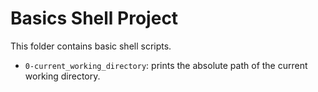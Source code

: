 # Basics Shell Project

This folder contains basic shell scripts.

- `0-current_working_directory`: prints the absolute path of the current working directory.
